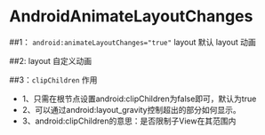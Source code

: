 # AndroidAnimateLayoutChanges

##1： `android:animateLayoutChanges="true"` layout     默认 layout 动画 
  
  
  
  
  
##2: layout  自定义动画 



##3：`clipChildren` 作用  

* 1、只需在根节点设置android:clipChildren为false即可，默认为true</br>
* 2、可以通过android:layout_gravity控制超出的部分如何显示。</br>
* 3、android:clipChildren的意思：是否限制子View在其范围内</br>

